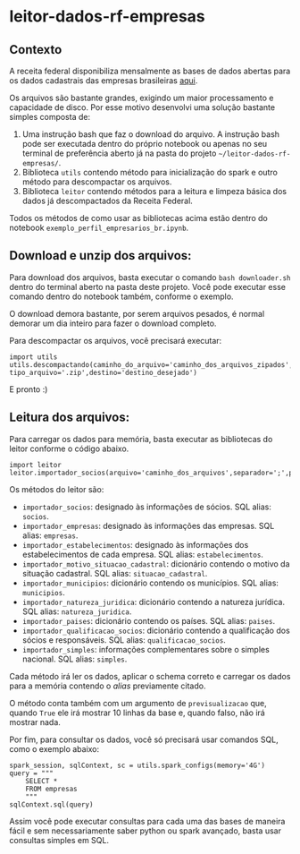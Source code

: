 # leitor-dados-rf-empresas

## Contexto

A receita federal disponibiliza mensalmente as bases de dados abertas para os dados cadastrais das empresas brasileiras [aqui](https://www.gov.br/receitafederal/pt-br/assuntos/orientacao-tributaria/cadastros/consultas/dados-publicos-cnpj).

Os arquivos são bastante grandes, exigindo um maior processamento e capacidade de disco. Por esse motivo desenvolvi uma solução bastante simples composta de:

1. Uma instrução bash que faz o download do arquivo. A instrução bash pode ser executada dentro do próprio notebook ou apenas no seu terminal de preferência aberto já na pasta do projeto `~/leitor-dados-rf-empresas/`.
2. Biblioteca `utils` contendo método para inicialização do spark e outro método para descompactar os arquivos.
3. Biblioteca `leitor` contendo métodos para a leitura e limpeza básica dos dados já descompactados da Receita Federal. 

Todos os métodos de como usar as bibliotecas acima estão dentro do notebook `exemplo_perfil_empresarios_br.ipynb`.

## Download e unzip dos arquivos:

Para download dos arquivos, basta executar o comando `bash downloader.sh` dentro do terminal aberto na pasta deste projeto. Você pode executar esse comando dentro do notebook também, conforme o exemplo.

O download demora bastante, por serem arquivos pesados, é normal demorar um dia inteiro para fazer o download completo.

Para descompactar os arquivos, você precisará executar:
```
import utils
utils.descompactando(caminho_do_arquivo='caminho_dos_arquivos_zipados', tipo_arquivo='.zip',destino='destino_desejado')
```
E pronto :)

## Leitura dos arquivos:

Para carregar os dados para memória, basta executar as bibliotecas do leitor conforme o código abaixo.
```
import leitor
leitor.importador_socios(arquivo='caminho_dos_arquivos',separador=';',previsualizacao=True)
```

Os métodos do leitor são:
- `importador_socios`: designado às informações de sócios. SQL alias: `socios`.
- `importador_empresas`: designado às informações das empresas. SQL alias: `empresas`.
- `importador_estabelecimentos`: designado às informações dos estabelecimentos de cada empresa. SQL alias: `estabelecimentos`.
- `importador_motivo_situacao_cadastral`: dicionário contendo o motivo da situação cadastral. SQL alias: `situacao_cadastral`.
- `importador_municipios`: dicionário contendo os municípios. SQL alias: `municipios`.
- `importador_natureza_juridica`: dicionário contendo a natureza jurídica. SQL alias: `natureza_juridica`.
- `importador_paises`: dicionário contendo os países. SQL alias: `paises`.
- `importador_qualificacao_socios`: dicionário contendo a qualificação dos sócios e responsáveis. SQL alias: `qualificacao_socios`.
- `importador_simples`: informações complementares sobre o simples nacional. SQL alias: `simples`.

Cada método irá ler os dados, aplicar o schema correto e carregar os dados para a memória contendo o *alias* previamente citado.

O método conta também com um argumento de `previsualizacao` que, quando `True` ele irá mostrar 10 linhas da base e, quando falso, não irá mostrar nada.

Por fim, para consultar os dados, você só precisará usar comandos SQL, como o exemplo abaixo:

```
spark_session, sqlContext, sc = utils.spark_configs(memory='4G')
query = """
    SELECT *
    FROM empresas
    """
sqlContext.sql(query)
```
Assim você pode executar consultas para cada uma das bases de maneira fácil e sem necessariamente saber python ou spark avançado, basta usar consultas simples em SQL.